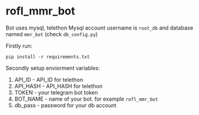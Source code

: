 # rofl_mmr_bot
Bot uses mysql, telethon
Mysql account username is `root_db` and database named `mmr_bot` (check `db_config.py`)

Firstly run:
```
pip install -r requirements.txt
```

Secondly setup enviorment variables:
1. API_ID - API_ID for telethon
2. API_HASH - API_HASH for telethon
3. TOKEN - your telegram bot token
4. BOT_NAME - name of your bot. for example `rofl_mmr_bot`
5. db_pass - password for your db account